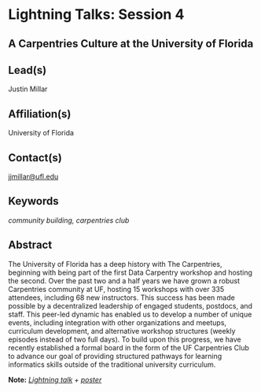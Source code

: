 # Lightning Talks: Session 4

## **A Carpentries Culture at the University of Florida**

## Lead(s)
Justin Millar

## Affiliation(s)
University of Florida

## Contact(s)
jjmillar@ufl.edu

## Keywords
*community building, carpentries club*

## Abstract
The University of Florida has a deep history with The Carpentries, beginning with being part of the first Data Carpentry workshop and hosting the second. Over the past two and a half years we have grown a robust Carpentries community at UF, hosting 15 workshops with over 335 attendees, including 68 new instructors. This success has been made possible by a decentralized leadership of engaged students, postdocs, and staff. This peer-led dynamic has enabled us to develop a number of unique events, including integration with other organizations and meetups, curriculum development, and alternative workshop structures (weekly episodes instead of two full days). To build upon this progress, we have recently established a formal board in the form of the UF Carpentries Club to advance our goal of providing structured pathways for learning informatics skills outside of the traditional university curriculum.

**Note:** *[Lightning talk](https://uf-carpentry.github.io/carpentrycon2018/CarpentryCon-presentation.pdf) + [poster](https://uf-carpentry.github.io/carpentrycon2018/CarpentryCon-Poster.pdf)*
